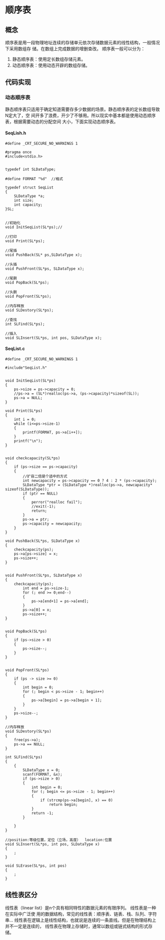 # 顺序表 

## 概念

顺序表是用一段物理地址连续的存储单元依次存储数据元素的线性结构，一般情况下采用数组存 
储。在数组上完成数据的增删查改。
顺序表一般可以分为：

1. 静态顺序表：使用定长数组存储元素。
1. 动态顺序表：使用动态开辟的数组存储。



## 代码实现 

### 动态顺序表

静态顺序表只适用于确定知道需要存多少数据的场景。静态顺序表的定长数组导致N定大了，空 
间开多了浪费，开少了不够用。所以现实中基本都是使用动态顺序表，根据需要动态的分配空间 
大小，下面实现动态顺序表。

#### SeqLish.h

```
#define _CRT_SECURE_NO_WARNINGS 1

#pragma once
#include<stdio.h>


typedef int SLDataType;

#define FORMAT "%d"  //格式

typedef struct SeqList
{
	SLDataType *a;
	int size;
	int capacity;
}SL;


//初始化
void InitSeqList(SL*ps);//

//打印
void Print(SL*ps);

//尾插
void PushBack(SL* ps,SLDataType x);

//头插
void PushFront(SL*ps, SLDataType x);

//尾删
void PopBack(SL*ps);

//头删
void PopFront(SL*ps);

//内存释放
void SLDestory(SL*ps);

//查找
int SLFind(SL*ps);

//插入
void SLInsert(SL*ps, int pos, SLDataType x);

```

#### SeqList.c

```
#define _CRT_SECURE_NO_WARNINGS 1

#include"SeqList.h"


void InitSeqList(SL*ps)
{
	ps->size = ps->capacity = 0;
	//ps->a = (SL*)realloc(ps->a, (ps->capacity)*sizeof(SL));
	ps->a = NULL;
}

void Print(SL*ps)
{
	int i = 0;
	while (i<=ps->size-1)
	{
		printf(FORMAT, ps->a[i++]);
	}
	printf("\n");
}


void checkcapacity(SL*ps)
{
	if (ps->size == ps->capacity)
	{
		//扩容二倍是个适中的方式
		int newcapacity = ps->capacity == 0 ? 4 : 2 * (ps->capacity);
		SLDataType *ptr = (SLDataType *)realloc(ps->a, newcapacity* sizeof(SLDataType));
		if (ptr == NULL)
		{
			perror("realloc fail");
			//exit(-1);
			return;
		}
		ps->a = ptr;
		ps->capacity = newcapacity;
	}
}

void PushBack(SL*ps, SLDataType x)
{
	checkcapacity(ps);
	ps->a[ps->size] = x;
	ps->size++;	
}


void PushFront(SL*ps, SLDataType x)
{
	checkcapacity(ps);
		int end = ps->size-1;
		for (; end >= 0;end--)
		{
			ps->a[end+1] = ps->a[end];
		}
		ps->a[0] = x;
		ps->size++;
}


void PopBack(SL*ps)
{
	if (ps->size > 0)
	{
		ps->size--;
	}
}


void PopFront(SL*ps)
{
	if (ps -> size >= 0)
	{
		int begin = 0;
		for (; begin < ps->size - 1; begin++)
		{
			ps->a[begin] = ps->a[begin + 1];
		}
	}
	ps->size--;
}

//内存释放
void SLDestory(SL*ps)
{
	free(ps->a);
	ps->a == NULL;
}

int SLFind(SL*ps)
{
	{
		SLDataType x = 0;
		scanf(FORMAT, &x);
		if (ps->size > 0)
		{
			int begin = 0;
			for (; begin <= ps->size - 1; begin++)
			{
				if (strcmp(ps->a[begin], x) == 0)
					return begin;
			}
			return -1;
		}
		
	}
}

//position:等级位置，定位（立场，高度）  location:位置
void SLInsert(SL*ps, int pos, SLDataType x)
{
	;
}

void SLErase(SL*ps, int pos)
{
	;
}
```



## 线性表区分

线性表（linear list）是n个具有相同特性的数据元素的有限序列。 线性表是一种在实际中广泛使 
用的数据结构，常见的线性表：顺序表、链表、栈、队列、字符串...
线性表在逻辑上是线性结构，也就说是连续的一条直线。但是在物理结构上并不一定是连续的， 
线性表在物理上存储时，通常以数组或链式结构的形式存储。